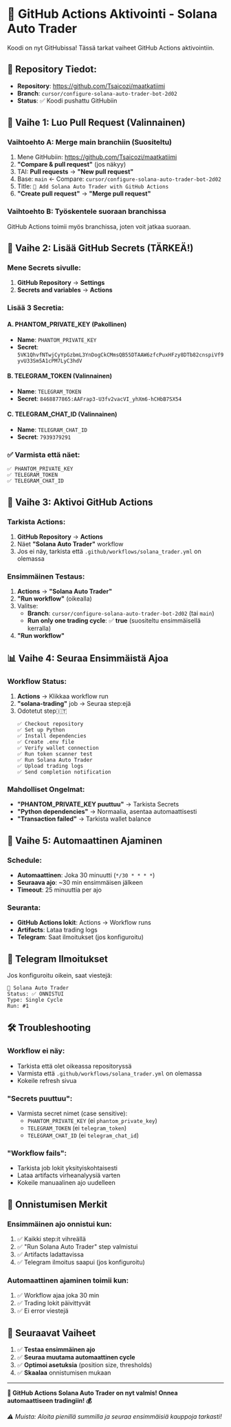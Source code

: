 # 🚀 GitHub Actions Aktivointi - Solana Auto Trader

Koodi on nyt GitHubissa! Tässä tarkat vaiheet GitHub Actions aktivointiin.

## 📍 Repository Tiedot:
- **Repository**: https://github.com/Tsaicozi/maatkatiimi
- **Branch**: `cursor/configure-solana-auto-trader-bot-2d02`
- **Status**: ✅ Koodi pushattu GitHubiin

## 🔄 Vaihe 1: Luo Pull Request (Valinnainen)

### Vaihtoehto A: Merge main branchiin (Suositeltu)
1. Mene GitHubiin: https://github.com/Tsaicozi/maatkatiimi
2. **"Compare & pull request"** (jos näkyy)
3. TAI: **Pull requests** → **"New pull request"**
4. Base: `main` ← Compare: `cursor/configure-solana-auto-trader-bot-2d02`
5. Title: `🚀 Add Solana Auto Trader with GitHub Actions`
6. **"Create pull request"** → **"Merge pull request"**

### Vaihtoehto B: Työskentele suoraan branchissa
GitHub Actions toimii myös branchissa, joten voit jatkaa suoraan.

## 🔐 Vaihe 2: Lisää GitHub Secrets (TÄRKEÄ!)

### Mene Secrets sivulle:
1. **GitHub Repository** → **Settings**
2. **Secrets and variables** → **Actions**

### Lisää 3 Secretia:

#### A. PHANTOM_PRIVATE_KEY (Pakollinen)
- **Name**: `PHANTOM_PRIVATE_KEY`
- **Secret**: `5VK1QhvfNTwjCyYpGzbmL3YnDogCkCMmsQB55DTAAW6zfcPuxHFzy8DTb82cnspiVf9yvU33Sm5A1cPM7LyC3hdV`

#### B. TELEGRAM_TOKEN (Valinnainen)
- **Name**: `TELEGRAM_TOKEN`
- **Secret**: `8468877865:AAFrap3-U3fv2vacVI_yhXm6-hCHbB7SX54`

#### C. TELEGRAM_CHAT_ID (Valinnainen)
- **Name**: `TELEGRAM_CHAT_ID`
- **Secret**: `7939379291`

### ✅ Varmista että näet:
```
✅ PHANTOM_PRIVATE_KEY
✅ TELEGRAM_TOKEN
✅ TELEGRAM_CHAT_ID
```

## 🎯 Vaihe 3: Aktivoi GitHub Actions

### Tarkista Actions:
1. **GitHub Repository** → **Actions**
2. Näet **"Solana Auto Trader"** workflow
3. Jos ei näy, tarkista että `.github/workflows/solana_trader.yml` on olemassa

### Ensimmäinen Testaus:
1. **Actions** → **"Solana Auto Trader"**
2. **"Run workflow"** (oikealla)
3. Valitse:
   - **Branch**: `cursor/configure-solana-auto-trader-bot-2d02` (tai `main`)
   - **Run only one trading cycle**: ✅ **true** (suositeltu ensimmäisellä kerralla)
4. **"Run workflow"**

## 📊 Vaihe 4: Seuraa Ensimmäistä Ajoa

### Workflow Status:
1. **Actions** → Klikkaa workflow run
2. **"solana-trading"** job → Seuraa step:ejä
3. Odotetut step:it:
   ```
   ✅ Checkout repository
   ✅ Set up Python
   ✅ Install dependencies
   ✅ Create .env file
   ✅ Verify wallet connection
   ✅ Run token scanner test
   ✅ Run Solana Auto Trader
   ✅ Upload trading logs
   ✅ Send completion notification
   ```

### Mahdolliset Ongelmat:
- **"PHANTOM_PRIVATE_KEY puuttuu"** → Tarkista Secrets
- **"Python dependencies"** → Normaalia, asentaa automaattisesti
- **"Transaction failed"** → Tarkista wallet balance

## 🔄 Vaihe 5: Automaattinen Ajaminen

### Schedule:
- **Automaattinen**: Joka 30 minuutti (`*/30 * * * *`)
- **Seuraava ajo**: ~30 min ensimmäisen jälkeen
- **Timeout**: 25 minuuttia per ajo

### Seuranta:
- **GitHub Actions lokit**: Actions → Workflow runs
- **Artifacts**: Lataa trading logs
- **Telegram**: Saat ilmoitukset (jos konfiguroitu)

## 📱 Telegram Ilmoitukset

Jos konfiguroitu oikein, saat viestejä:
```
🤖 Solana Auto Trader
Status: ✅ ONNISTUI
Type: Single Cycle
Run: #1
```

## 🛠 Troubleshooting

### Workflow ei näy:
- Tarkista että olet oikeassa repositoryssä
- Varmista että `.github/workflows/solana_trader.yml` on olemassa
- Kokeile refresh sivua

### "Secrets puuttuu":
- Varmista secret nimet (case sensitive):
  - `PHANTOM_PRIVATE_KEY` (ei `phantom_private_key`)
  - `TELEGRAM_TOKEN` (ei `telegram_token`)
  - `TELEGRAM_CHAT_ID` (ei `telegram_chat_id`)

### "Workflow fails":
- Tarkista job lokit yksityiskohtaisesti
- Lataa artifacts virheanalyysiä varten
- Kokeile manuaalinen ajo uudelleen

## 🎉 Onnistumisen Merkit

### Ensimmäinen ajo onnistui kun:
1. ✅ Kaikki step:it vihreällä
2. ✅ "Run Solana Auto Trader" step valmistui
3. ✅ Artifacts ladattavissa
4. ✅ Telegram ilmoitus saapui (jos konfiguroitu)

### Automaattinen ajaminen toimii kun:
1. ✅ Workflow ajaa joka 30 min
2. ✅ Trading lokit päivittyvät
3. ✅ Ei error viestejä

## 🚀 Seuraavat Vaiheet

1. ✅ **Testaa ensimmäinen ajo**
2. ✅ **Seuraa muutama automaattinen cycle**
3. ✅ **Optimoi asetuksia** (position size, thresholds)
4. ✅ **Skaalaa** onnistumisen mukaan

---

**🎉 GitHub Actions Solana Auto Trader on nyt valmis! Onnea automaattiseen tradingiin! 💰**

*⚠️ Muista: Aloita pienillä summilla ja seuraa ensimmäisiä kauppoja tarkasti!*